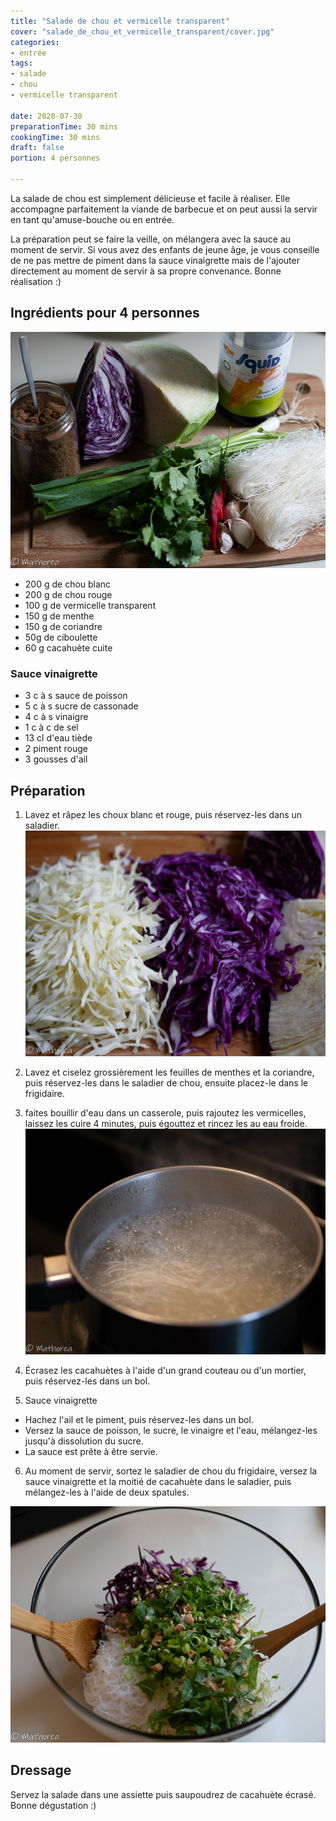 ```yaml
---
title: "Salade de chou et vermicelle transparent"
cover: "salade_de_chou_et_vermicelle_transparent/cover.jpg"
categories:
- entrée
tags:
- salade
- chou
- vermicelle transparent

date: 2020-07-30
preparationTime: 30 mins
cookingTime: 30 mins
draft: false
portion: 4 personnes

---
```


La salade de chou est simplement délicieuse et facile à réaliser. 
Elle accompagne parfaitement la viande de barbecue et on peut aussi la servir en tant qu'amuse-bouche ou en entrée. 
<!--more--> 
La préparation peut se faire la veille, on mélangera avec la sauce au moment de servir. Si vous avez des enfants de jeune âge, je vous conseille de ne pas mettre de piment dans la sauce vinaigrette mais de l'ajouter directement au moment de servir à sa propre convenance. Bonne réalisation :)

## Ingrédients pour 4 personnes


![ingredient](01.jpg)

- 200 g de chou blanc
- 200 g de chou rouge
- 100 g de vermicelle transparent
- 150 g de menthe
- 150 g de coriandre
- 50g de ciboulette 
- 60 g cacahuète cuite

### Sauce vinaigrette

- 3 c à s sauce de poisson
- 5 c à s sucre de cassonade
- 4 c à s vinaigre
- 1 c à c de sel
- 13 cl d'eau tiède
- 2 piment rouge
- 3 gousses d'ail


## Préparation ##

1. Lavez et râpez les choux blanc et rouge, puis réservez-les dans un saladier.
![decoupe](02.jpg)

2. Lavez et ciselez grossièrement les feuilles de menthes et la coriandre, puis réservez-les dans le saladier de chou, ensuite placez-le dans le frigidaire.

3. faites bouillir d'eau dans un casserole, puis rajoutez les vermicelles, laissez les cuire 4 minutes, puis égouttez et rincez les au eau froide.   
![decoupe](03.jpg)
4. Écrasez les cacahuètes à l'aide d'un grand couteau ou d'un mortier, puis réservez-les dans un bol.

5. Sauce vinaigrette 
- Hachez l'ail et le piment, puis réservez-les dans un bol. 
- Versez la sauce de poisson, le sucre, le vinaigre et l'eau, mélangez-les jusqu'à dissolution du sucre. 
- La sauce est prête à être servie.

6. Au moment de servir, sortez le saladier de chou du frigidaire, versez la sauce vinaigrette et la moitié de cacahuète dans le saladier, puis mélangez-les à l'aide de deux spatules.

![resultat](04.jpg)

## Dressage ##

Servez la salade dans une assiette puis saupoudrez de cacahuète écrasé.
Bonne dégustation :)
